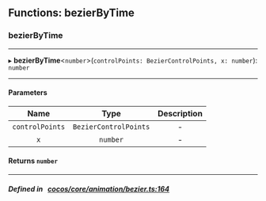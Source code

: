 ## Functions: bezierByTime

### bezierByTime


___
▸ **bezierByTime**<`number`\>(`controlPoints: BezierControlPoints, x: number`): `number`
___


#### Parameters

| Name | Type | Description |
| :------: | :------: | :------: |
| `controlPoints` | `BezierControlPoints` | - |
| `x` | `number` | - |

#### Returns `number` 
___


##### Defined in &nbsp;   [cocos/core/animation/bezier.ts:164](https://github.com/cocos-creator/engine/blob/c7bf6b8a9/cocos/core/animation/bezier.ts#L164)&nbsp;
